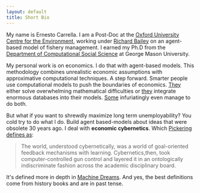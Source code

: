 ```yaml
---
layout: default
title: Short Bio
---
```



My name is Ernesto Carrella. I am a Post-Doc at the  [Oxford University Centre for the Environment](http://ouce.ox.ac.uk), working under [Richard Bailey](http://www.richardmbailey.com/) on an agent-based model of fishery management. I earned my Ph.D from the [Department of Computational Social Science] at George Mason University.


My personal work is on economics. I do that with agent-based models. This methodology combines unrealistic economic assumptions with approximative computational techniques. A step forward.
Smarter people use computational models to push the boundaries of economics. [They](https://sites.google.com/site/nathanmpalmer/) either solve overwhelming mathematical difficulties or [they](http://www.davidmasad.com/index.html) integrate enormous databases into their models. [Some](http://www.oxfordmartin.ox.ac.uk/people/563) infuriatingly even manage to do both.

But what if you want to shrewdly maximize long term unemployability? 
You cold try to do what I do. Build agent based-models about ideas that were obsolete 30 years ago. I deal with **economic cybernetics**. Which [Pickering defines as](https://www.uni-due.de/~bj0063/doc/Pickering.pdf):

> The world, understood cybernetically, was a world of goal-oriented feedback mechanisms with learning.
> Cybernetics,then, took computer-controlled gun control and layered it in an ontologically  indiscriminate fashion across the academic disciplinary board.

It's defined more in depth in [Machine Dreams](http://www.amazon.com/Machine-Dreams-Economics-Becomes-Science/dp/0521775264).  And yes, the best definitions come from history books and are in past tense.

[Department of Computational Social Science]:http://css.gmu.edu/
    
